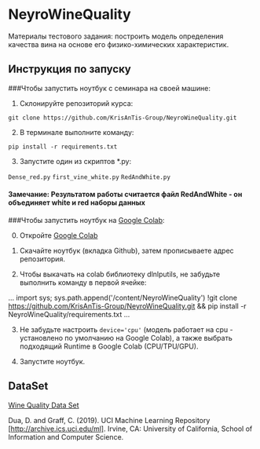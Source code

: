 # NeyroWineQuality
Материалы тестового задания: 
построить модель определения качества вина на основе его физико-химических характеристик.

## Инструкция по запуску
###Чтобы запустить ноутбук с семинара на своей машине:

1) Cклонируйте репозиторий курса:

`git clone https://github.com/KrisAnTis-Group/NeyroWineQuality.git`

2) В терминале выполните команду:

`pip install -r requirements.txt`

3) Запустите один из скриптов *.py:

`Dense_red.py`
`first_vine_white.py`
`RedAndWhite.py`

#### Замечание: Результатом работы считается файл RedAndWhite - он объединяет white и red наборы данных

###Чтобы запустить ноутбук на [Google Colab](https://colab.research.google.com):

0) Откройте [Google Colab](https://colab.research.google.com)

1) Скачайте ноутбук (вкладка Github), затем прописываете адрес репозитория.

2) Чтобы выкачать на colab библиотеку dlnlputils, не забудьте выполнить команду в первой ячейке:

...
import sys; sys.path.append('/content/NeyroWineQuality')
!git clone https://github.com/KrisAnTis-Group/NeyroWineQuality.git && pip install -r NeyroWineQuality/requirements.txt
...

3) Не забудьте настроить `device='cpu'` (модель работает на cpu - установлено по умолчанию на Google Colab), а также выбрать подходящий Runtime в Google Colab (CPU/TPU/GPU).

4) Запустите ноутбук.
## DataSet
[Wine Quality Data Set](https://archive.ics.uci.edu/ml/datasets/Wine+Quality)
  
Dua, D. and Graff, C. (2019). UCI Machine Learning Repository [http://archive.ics.uci.edu/ml]. Irvine, CA: University of California, School of Information and Computer Science.
